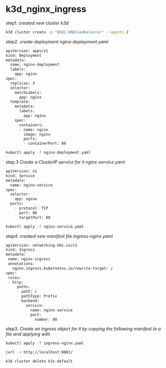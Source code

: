 # k3d_nginx_ingress


step1. *created new cluster k3d*

 ```zsh
 k3d cluster create -p "8081:80@loadbalancer" --agents 2
 ```

step2. *create deployment nginx-deployment.yaml*



```zsh
apiVersion: apps/v1
kind: Deployment
metadata:
  name: nginx-deployment
  labels:
    app: nginx
spec:
  replicas: 3
  selector:
    matchLabels:
      app: nginx
  template:
    metadata:
      labels:
        app: nginx
    spec:
      containers:
      - name: nginx
        image: nginx
        ports:
        - containerPort: 80

```

```zsh
kubectl apply -f nginx-deployment.yaml
```

step.3 *Create a ClusterIP service for it  nginx-service.yaml*

```zsh
apiVersion: v1
kind: Service
metadata:
  name: nginx-service
spec:
  selector:
    app: nginx
  ports:
    - protocol: TCP
      port: 80
      targetPort: 80

```

```zsh
kubectl apply -f nginx-service.yaml
```


 step4. *created new manifest file ingress-nginx.yaml* 

 ```zsh
apiVersion: networking.k8s.io/v1
kind: Ingress
metadata:
  name: nginx-ingress
  annotations:
    nginx.ingress.kubernetes.io/rewrite-target: /
spec:
  rules:
  - http:
      paths:
      - path: /
        pathType: Prefix
        backend:
          service:
            name: nginx-service
            port:
              number: 80

 ```
step3. *Create an ingress object for it by copying the following manifest to a file and applying with*

```zsh 
kubectl apply -f ingress-nginx.yaml
```

```zsh
curl -v http://localhost:8081/
```


```zsh 
k3d cluster delete k3s-default
```
